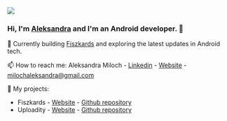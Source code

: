 <img src="https://media.licdn.com/dms/image/D4D16AQGfemBri2C03g/profile-displaybackgroundimage-shrink_350_1400/0/1711309116564?e=1717027200&v=beta&t=CFuLA59JTW7l_P76MVLE-T1I9YJKjFN6qNqh32f4x4Y">

### Hi, I'm [Aleksandra](https://aleksandramiloch.pl/) and I'm an Android developer. 👋

💼 Currently building [Fiszkards](https://play.google.com/store/apps/details?id=com.fiszkards) and exploring the latest updates in Android tech.


📫 How to reach me:
Aleksandra Miloch - [Linkedin](https://www.linkedin.com/in/aleksandra-miloch/) - [Website](https://aleksandramiloch.pl/) - milochaleksandra@gmail.com 
<br/>

📱 My projects:
* Fiszkards - [Website](https://fiszkards.pl/) - [Github repository](https://github.com/olamilosz/fiszkards/)
* Uploadity - [Website](https://uploadity.net.pl/) - [Github repository](https://github.com/olamilosz/uploadity)

